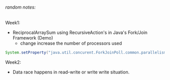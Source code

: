 
###### random notes:

Week1:
- ReciprocalArraySum using RecursiveAction's in Java's Fork/Join Framework (Demo)
	- change increase the number of processors used 

```java
System.setProperty("java.util.concurent.ForkJoinPoll.common.parallelism", "2");
```

Week2:

- Data race happens in read-write or write write situation.